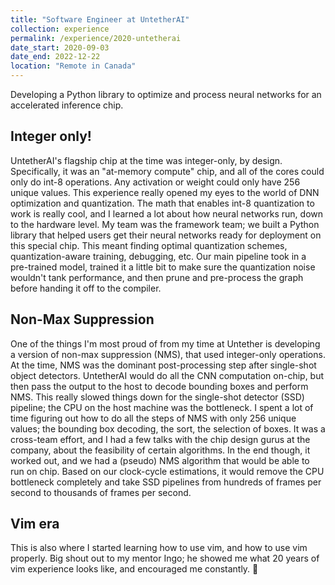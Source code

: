 ```yaml
---
title: "Software Engineer at UntetherAI"
collection: experience
permalink: /experience/2020-untetherai
date_start: 2020-09-03
date_end: 2022-12-22
location: "Remote in Canada"
---
```


Developing a Python library to optimize and process neural networks for an accelerated inference chip.

## Integer only!
UntetherAI's flagship chip at the time was integer-only, by design.
Specifically, it was an "at-memory compute" chip, and all of the cores could only do int-8 operations.
Any activation or weight could only have 256 unique values.
This experience really opened my eyes to the world of DNN optimization and quantization.
The math that enables int-8 quantization to work is really cool, and I learned a lot about how neural networks run, down to the hardware level.
My team was the framework team; we built a Python library that helped users get their neural networks ready for deployment on this special chip.
This meant finding optimal quantization schemes, quantization-aware training, debugging, etc.
Our main pipeline took in a pre-trained model, trained it a little bit to make sure the quantization noise wouldn't tank performance, and then prune and pre-process the graph before handing it off to the compiler.

## Non-Max Suppression
One of the things I'm most proud of from my time at Untether is developing a version of non-max suppression (NMS), that used integer-only operations.
At the time, NMS was the dominant post-processing step after single-shot object detectors.
UntetherAI would do all the CNN computation on-chip, but then pass the output to the host to decode bounding boxes and perform NMS.
This really slowed things down for the single-shot detector (SSD) pipeline; the CPU on the host machine was the bottleneck.
I spent a lot of time figuring out how to do all the steps of NMS with only 256 unique values; the bounding box decoding, the sort, the selection of boxes.
It was a cross-team effort, and I had a few talks with the chip design gurus at the company, about the feasibility of certain algorithms.
In the end though, it worked out, and we had a (pseudo) NMS algorithm that would be able to run on chip. 
Based on our clock-cycle estimations, it would remove the CPU bottleneck completely and take SSD pipelines from hundreds of frames per second to thousands of frames per second.

## Vim era
This is also where I started learning how to use vim, and how to use vim properly.
Big shout out to my mentor Ingo; he showed me what 20 years of vim experience looks like, and encouraged me constantly. 🐐
